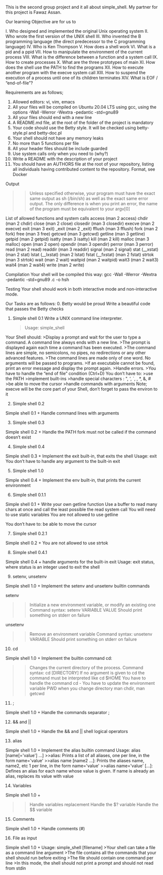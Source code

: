 This is the second group project and it all about simple_shell. My partner for this project is Fawaz Assan. 

Our learning Objective are for us to

I. Who designed and implemented the original Unix operating system
II. Who wrote the first version of the UNIX shell
III. Who invented the B programming language (the direct predecessor to the C programming language)
IV. Who is Ken Thompson
V. How does a shell work
VI. What is a pid and a ppid
VII. How to manipulate the environment of the current process
VIII. What is the difference between a function and a system call
IX. How to create processes
X. What are the three prototypes of main
XI. How does the shell use the PATH to find the programs
XII. How to execute another program with the execve system call
XIII. How to suspend the execution of a process until one of its children terminates
XIV. What is EOF / “end-of-file”?

Requirements are as follows;
1. Allowed editors: vi, vim, emacs
2. All your files will be compiled on Ubuntu 20.04 LTS using gcc, using the options -Wall -Werror -Wextra -pedantic -std=gnu89
3. All your files should end with a new line
4. A README.md file, at the root of the folder of the project is mandatory
5. Your code should use the Betty style. It will be checked using betty-style.pl and betty-doc.pl
6. Your shell should not have any memory leaks
7. No more than 5 functions per file
8. All your header files should be include guarded
9. Use system calls only when you need to (why?)
10. Write a README with the description of your project
11. You should have an AUTHORS file at the root of your repository, listing all individuals having contributed content to the repository. Format, see Docker

Output
>>Unless specified otherwise, your program must have the exact same output as sh (/bin/sh) as well as the exact same error output.
>>The only difference is when you print an error, the name of the program must be equivalent to your argv[0]

List of allowed functions and system calls
access (man 2 access)
chdir (man 2 chdir)
close (man 2 close)
closedir (man 3 closedir)
execve (man 2 execve)
exit (man 3 exit)
_exit (man 2 _exit)
fflush (man 3 fflush)
fork (man 2 fork)
free (man 3 free)
getcwd (man 3 getcwd)
getline (man 3 getline)
getpid (man 2 getpid)
isatty (man 3 isatty)
kill (man 2 kill)
malloc (man 3 malloc)
open (man 2 open)
opendir (man 3 opendir)
perror (man 3 perror)
read (man 2 read)
readdir (man 3 readdir)
signal (man 2 signal)
stat (__xstat) (man 2 stat)
lstat (__lxstat) (man 2 lstat)
fstat (__fxstat) (man 2 fstat)
strtok (man 3 strtok)
wait (man 2 wait)
waitpid (man 2 waitpid)
wait3 (man 2 wait3)
wait4 (man 2 wait4)
write (man 2 write)

Compilation
Your shell will be compiled this way:
gcc -Wall -Werror -Wextra -pedantic -std=gnu89 .c -o hsh

Testing
Your shell should work in both interactive mode and non-interactive mode.

Our Tasks are as follows:
0. Betty would be proud
Write a beautiful code that passes the Betty checks

1. Simple shell 0.1
Write a UNIX command line interpreter.
	>Usage: simple_shell

Your Shell should:
	>Display a prompt and wait for the user to type a command. A command line always ends with a new line.
	>The prompt is displayed again each time a command has been executed.
	>The command lines are simple, no semicolons, no pipes, no redirections or any other advanced features.
	>The command lines are made only of one word. No arguments will be passed to programs.
	>If an executable cannot be found, print an error message and display the prompt again.
	>Handle errors.
	>You have to handle the “end of file” condition (Ctrl+D)
You don’t have to:
	>use the PATH
	>implement built-ins
	>handle special characters : ", ', `, \, *, &, #
	>be able to move the cursor
	>handle commands with arguments
Note; execve will be the core part of your Shell, don’t forget to pass the environ to it

2. Simple shell 0.2

Simple shell 0.1 +
Handle command lines with arguments

3. Simple shell 0.3

Simple shell 0.2 +
Handle the PATH
fork must not be called if the command doesn’t exist

4. Simple shell 0.4

Simple shell 0.3 +
Implement the exit built-in, that exits the shell
Usage: exit
You don’t have to handle any argument to the built-in exit

5. Simple shell 1.0

Simple shell 0.4 +
Implement the env built-in, that prints the current environment

6. Simple shell 0.1.1

Simple shell 0.1 +
Write your own getline function
Use a buffer to read many chars at once and call the least possible the read system call
You will need to use static variables
You are not allowed to use getline

You don’t have to: be able to move the cursor

7. Simple shell 0.2.1

Simple shell 0.2 +
You are not allowed to use strtok

8. Simple shell 0.4.1

Simple shell 0.4 +
handle arguments for the built-in exit
Usage: exit status, where status is an integer used to exit the shell

9. setenv, unsetenv

Simple shell 1.0 +
Implement the setenv and unsetenv builtin commands

setenv
>>Initialize a new environment variable, or modify an existing one
>>Command syntax: setenv VARIABLE VALUE
>>Should print something on stderr on failure

unsetenv
>>Remove an environment variable
>>Command syntax: unsetenv VARIABLE
>>Should print something on stderr on failure

10. cd

Simple shell 1.0 +
Implement the builtin command cd:
>>Changes the current directory of the process.
>>Command syntax: cd [DIRECTORY]
>>If no argument is given to cd the command must be interpreted like cd $HOME
>>You have to handle the command cd -
>>You have to update the environment variable PWD when you change directory
man chdir, man getcwd

11. ;

Simple shell 1.0 +
Handle the commands separator ;

12. && and ||

Simple shell 1.0 +
Handle the && and || shell logical operators

13. alias

Simple shell 1.0 +
Implement the alias builtin command
Usage: alias [name[='value'] ...]
	>>alias: Prints a list of all aliases, one per line, in the form name='value'
	>>alias name [name2 ...]: Prints the aliases name, name2, etc 1 per line, in the form name='value'
	>>alias name='value' [...]: Defines an alias for each name whose value is given. If name is already an alias, replaces its value with value

14. Variables

Simple shell 1.0 +
>>Handle variables replacement
>>Handle the $? variable
>>Handle the $$ variable

15. Comments

Simple shell 1.0 +
Handle comments (#)

16. File as input

Simple shell 1.0 +
Usage: simple_shell [filename]
	>Your shell can take a file as a command line argument
	>The file contains all the commands that your shell should run before exiting
	>The file should contain one command per line
	>In this mode, the shell should not print a prompt and should not read from stdin
